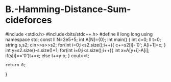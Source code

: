 # B.-Hamming-Distance-Sum-cideforces
#include <stdio.h>
#include<bits/stdc++.h>
#define ll long long
using namespace std;
  const  ll N=2e5+5;
int A[N]={0};
int main() {
    int c=0;
    ll t=0;
string s,s2;
cin>>s>>s2;
for(int i=0;i<s2.size();i++){
    c+=s2[i]-'0';
    A[i+1]=c;
}
int y=s2.size()-s.size()+1;
for(int i=0;i<s.size();i++){
        int x=A[y+i]-A[i];
    if(s[i]=='0')t+=x;
    else t+=y-x;
}
cout<<t;
 
    return 0;
}
